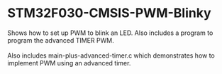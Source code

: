 # STM32F030-CMSIS-PWM-Blinky
Shows how to set up PWM to blink an LED. Also includes a program to program the advanced TIMER PWM.<br>
<br>
Also includes main-plus-advanced-timer.c which demonstrates how to implement PWM using an advanced timer.
